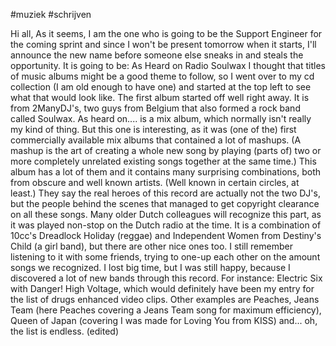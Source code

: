 #muziek #schrijven

Hi all,
As it seems, I am the one who is going to be the Support Engineer for the coming sprint and since I won't be present tomorrow when it starts, I'll announce the new name before someone else sneaks in and steals the opportunity. It is going to be: As Heard on Radio Soulwax
I thought that titles of music albums might be a good theme to follow, so I went over to my cd collection (I am old enough to have one) and started at the top left to see what that would look like. The first album started off well right away. It is from 2ManyDJ's, two guys from Belgium that also formed a rock band called Soulwax. As heard on.... is a mix album, which normally isn't really my kind of thing. But this one is interesting, as it was (one of the) first commercially available mix albums that contained a lot of mashups. (A mashup is the art of creating a whole new song by playing (parts of) two or more completely unrelated existing songs together at the same time.) This album has a lot of them and it contains many surprising combinations, both from obscure and well known artists. (Well known in certain circles, at least.) They say the real heroes of this record are actually not the two DJ's, but the people behind the scenes that managed to get copyright clearance on all these songs.
Many older Dutch colleagues will recognize this part, as it was played non-stop on the Dutch radio at the time. It is a combination of 10cc's Dreadlock Holiday (reggae) and Independent Women from Destiny's Child (a girl band), but there are other nice ones too.
I still remember listening to it with some friends, trying to one-up each other on the amount songs we recognized. I lost big time, but I was still happy, because I discovered a lot of new bands through this record. For instance: Electric Six with Danger! High Voltage, which would definitely have been my entry for the list of drugs enhanced video clips. Other examples are Peaches, Jeans Team (here Peaches covering a Jeans Team song for maximum efficiency), Queen of Japan (covering I was made for Loving You from KISS) and... oh, the list is endless. (edited) 

